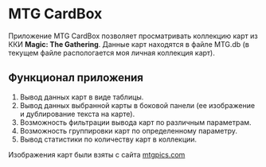 # MTG CardBox

Приложение MTG CardBox позволяет просматривать коллекцию карт из ККИ **Magic: The Gathering**. 
Данные карт находятся в файле MTG.db (в текущем файле распологается моя личная коллекция карт).

## Функционал приложения
1. Вывод данных карт в виде таблицы.
2. Вывод данных выбранной карты в боковой панели (ее изображение и дублирование текста на карте).
3. Возможность фильтрации вывода карт по различным параметрам.
4. Возможность группировки карт по определенному параметру.
5. Вывод статистики по количеству карт в коллекции.

Изображения карт были взяты с сайта [mtgpics.com](https://mtgpics.com/)